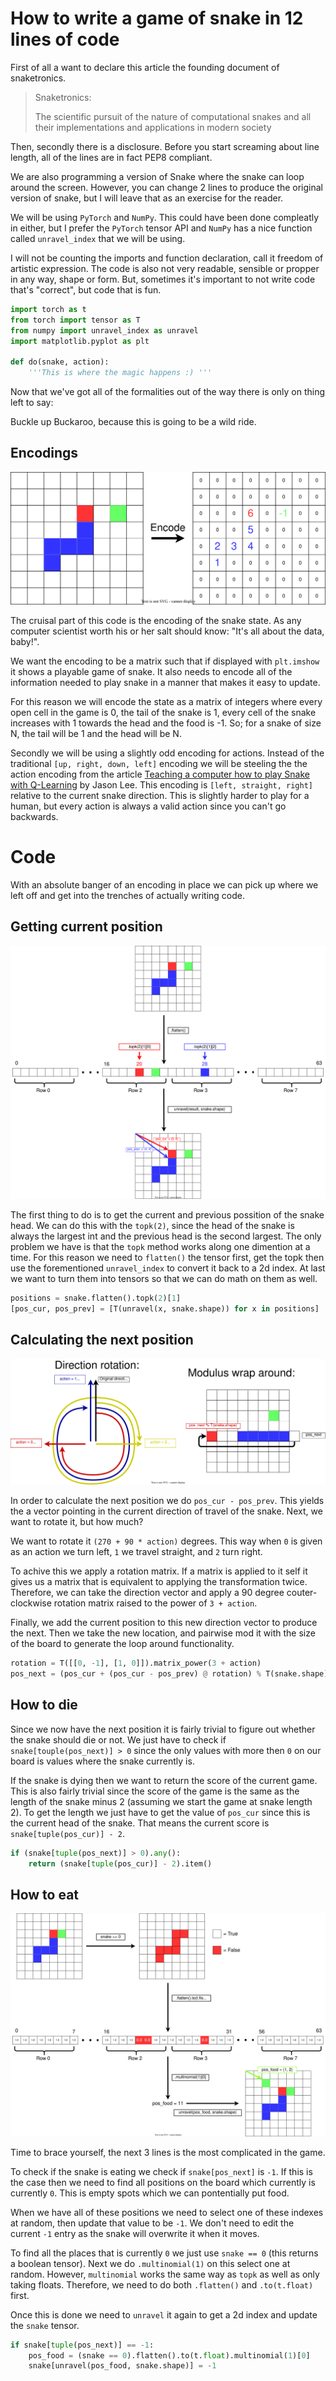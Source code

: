 # How to write a game of snake in 12 lines of code



First of all a want to declare this article the founding document of snaketronics.

> Snaketronics:
>
> The scientific pursuit of the nature of computational snakes and all their
> implementations and applications in modern society

Then, secondly there is a disclosure. Before you start screaming
about line length, all of the lines are in fact PEP8 compliant.

We are also programming a version of Snake where the snake can loop around the
screen. However, you can change 2 lines to produce the original version of snake,
but I will leave that as an exercise for the reader.

We will be using `PyTorch` and `NumPy`. This
could have been done compleatly in either, but I prefer the `PyTorch` tensor
API and `NumPy` has a nice function called `unravel_index` that we will be using.

I will not be counting the imports and function declaration, call it freedom of
artistic expression. The code is also
not very readable, sensible or propper in any way, shape or form. But, sometimes
it's important to not write code that's "correct", but code that is fun.

```python
import torch as t
from torch import tensor as T
from numpy import unravel_index as unravel
import matplotlib.pyplot as plt

def do(snake, action):
    '''This is where the magic happens :) '''
```

Now that we've got all of the formalities out of the way there is only on thing
left to say:

Buckle up Buckaroo, because this is going to be a wild ride.

## Encodings

![Snaie Image](imgs/snake-encoding.drawio.svg)

The cruisal part of this code is the encoding of the snake state. As any computer
scientist worth his or her salt should know: "It's all about the data, baby!".

We want the encoding to be a matrix such that if displayed with `plt.imshow` it shows a
playable game of snake. It also needs to encode all of the information needed
to play snake in a manner that makes it easy to update.

For this reason we will encode the state as a matrix of integers where every open
cell in the game is 0, the tail of the snake is 1, every cell of the snake increases
with 1 towards the head and the food is -1. So; for a snake of size N, the tail will
be 1 and the head will be N.


Secondly we will be using a slightly odd encoding for actions. Instead of the traditional
`[up, right, down, left]` encoding we will be steeling the the action encoding from
the article [Teaching a computer how to play Snake with Q-Learning](
https://towardsdatascience.com/teaching-a-computer-how-to-play-snake-with-q-learning-93d0a316ddc0)
by Jason Lee. This encoding is `[left, straight, right]` relative to the current snake direction.
This is slightly harder to play for a human, but every action is always a valid action since
you can't go backwards.

# Code

With an absolute banger of an encoding in place we can pick up where we left off and get into the
trenches of actually writing code.

## Getting current position

![Getting the positions](imgs/snake-get-pos.drawio.svg)

The first thing to do is to get the current and previous
possition of the snake head. We can do this with the `topk(2)`, since the head of the snake
is always the largest int and the previous head is the second largest. The only problem we have
is that the `topk` method works along one dimention at a time. For this reason we need to `flatten()`
the tensor first, get the topk then use the forementioned `unravel_index` to convert it back
to a 2d index. At last we want to turn them into tensors so that we can do math on them as well.

```python
positions = snake.flatten().topk(2)[1]
[pos_cur, pos_prev] = [T(unravel(x, snake.shape)) for x in positions]
```

## Calculating the next position

![Next position diagram](imgs/snake-next-pos.drawio.svg)

In order to calculate the next position we do `pos_cur - pos_prev`. This yields the a vector
pointing in the current direction of travel of the snake. Next, we want to rotate it, but how much?

We want to rotate it `(270 + 90 * action)` degrees. This way when `0` is given as an action we turn left,
`1` we travel straight, and `2` turn right.

To achive this we apply a rotation matrix. If a matrix is applied to it self it gives us a matrix
that is equivalent to applying the transformation twice. Therefore, we can take the direction
vector and apply a 90 degree couter-clockwise rotation matrix raised to the power of `3 + action`.

Finally, we add the current position to this new direction vector to produce the next. Then we
take the new location, and pairwise mod it with the size of the board to generate the loop
around functionality.

```python
rotation = T([[0, -1], [1, 0]]).matrix_power(3 + action)
pos_next = (pos_cur + (pos_cur - pos_prev) @ rotation) % T(snake.shape)
```

## How to die

Since we now have the next position it is fairly trivial to figure out whether the snake should
die or not. We just have to check if `snake[touple(pos_next)] > 0` since the only values with more then
`0` on our board is values where the snake currently is.

If the snake is dying then we want to return the score of the current game. This is also fairly
trivial since the score of the game is the same as the length of the snake minus 2 (assuming
we start the game at snake length 2). To get the length we just have to get the value of
`pos_cur` since this is the current head of the snake. That means the current score is
`snake[tuple(pos_cur)] - 2`.

```python
if (snake[tuple(pos_next)] > 0).any():
    return (snake[tuple(pos_cur)] - 2).item()
```

## How to eat

![How to eat diagram](imgs/snake-eat.drawio.svg)

Time to brace yourself, the next 3 lines is the most complicated in the game.

To check if the snake is eating we check if `snake[pos_next]` is `-1`. If this is the case
then we need to find all positions on the board which currently is currently `0`. This
is empty spots which we can pontentially put food.

When we have all of these positions we need to select one of these indexes at random,
then update that value to be `-1`. We don't need to edit the current `-1` entry as
the snake will overwrite it when it moves.

To find all the places that is currently `0` we just use `snake == 0` (this returns
a boolean tensor). Next we do `.multinomial(1)` on this select one at random. However,
`multinomial` works the same way as `topk` as well as only taking floats. Therefore,
we need to do both `.flatten()` and `.to(t.float)` first.

Once this is done we need to `unravel` it again to get a 2d index and update the `snake`
tensor.

```python
if snake[tuple(pos_next)] == -1:
    pos_food = (snake == 0).flatten().to(t.float).multinomial(1)[0]
    snake[unravel(pos_food, snake.shape)] = -1
```
